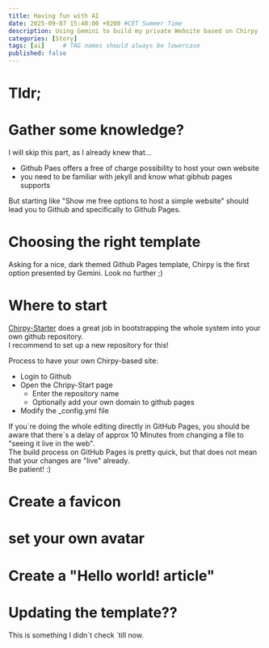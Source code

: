 ```yaml
---
title: Having fun with AI
date: 2025-09-07 15:40:00 +0200 #CET Summer Time
description: Using Gemini to build my private Website based on Chirpy
categories: [Story]
tags: [ai]     # TAG names should always be lowercase
published: false
---
```


# Tldr;

# Gather some knowledge?
I will skip this part, as I already knew that...
* Github Paes offers a free of charge possibility to host your own website
* you need to be familiar with jekyll and know what gibhub pages supports

But starting like "Show me free options to host a simple website" should lead you to Github and specifically to Github Pages.

# Choosing the right template
Asking for a nice, dark themed Github Pages template, Chirpy is the first option presented by Gemini.
Look no further ;)

# Where to start
[Chirpy-Starter](https://github.com/cotes2020/chirpy-starter) does a great job in bootstrapping the whole system into your own github repository.  
I recommend to set up a new repository for this!

Process to have your own Chirpy-based site:

* Login to Github
* Open the Chripy-Start page
  * Enter the repository name
  * Optionally add your own domain to github pages
* Modify the _config.yml file

If you´re doing the whole editing directly in GitHub Pages, you should be aware that there´s a delay of approx 10 Minutes from changing a file to "seeing it live in the web".  
The build process on GitHub Pages is pretty quick, but that does not mean that your changes are "live" already.  
Be patient! :)

# Create a favicon

# set your own avatar

# Create a "Hello world! article"

# Updating the template??
This is something I didn´t check ´till now.
